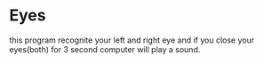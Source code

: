 # Eyes
this program recognite your left and right eye and if you close your eyes(both) for 3 second computer will play a sound. 
